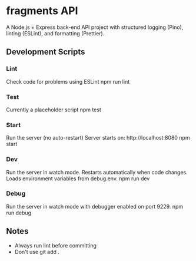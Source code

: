 # fragments API

A Node.js + Express back-end API project with structured logging (Pino), linting (ESLint), and formatting (Prettier).

## Development Scripts

### Lint

Check code for problems using ESLint
npm run lint

### Test

Currently a placeholder script
npm test

### Start

Run the server (no auto-restart)
Server starts on: http://localhost:8080
npm start

### Dev

Run the server in watch mode. Restarts automatically when code changes.
Loads environment variables from debug.env.
npm run dev

### Debug

Run the server in watch mode with debugger enabled on port 9229.
npm run debug

## Notes

- Always run lint before committing
- Don't use git add .
